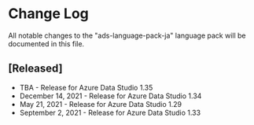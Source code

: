 # Change Log
All notable changes to the "ads-language-pack-ja" language pack will be documented in this file.

## [Released]
* TBA - Release for Azure Data Studio 1.35
* December 14, 2021 - Release for Azure Data Studio 1.34
* May 21, 2021 - Release for Azure Data Studio 1.29
* September 2, 2021 - Release for Azure Data Studio 1.33
